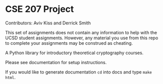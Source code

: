 # CSE 207 Project
Contributors: Aviv Kiss and Derrick Smith

This set of assignments does not contain any information to help with the UCSD student assignments. However, any material you use from this repo to complete your assignments may be construed as cheating. 

A Python library for introductory theoretical cryptography courses. 

Please see documentation for setup instructions. 

If you would like to generate documentation `cd` into docs and type `make html`.
